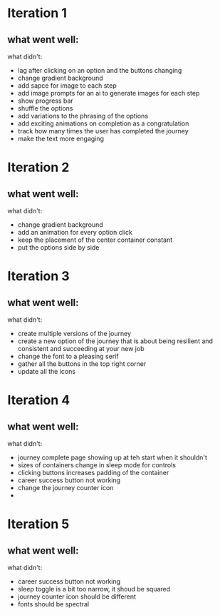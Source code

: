 # Iteration 1

what went well:
- 


what didn't:
- lag after clicking on an option and the buttons changing
- change gradient background
- add sapce for image to each step
- add image prompts for an ai to generate images for each step
- show progress bar
- shuffle the options
- add variations to the phrasing of the options
- add exciting animations on completion as a congratulation
- track how many times the user has completed the journey
- make the text more engaging

# Iteration 2

what went well:
- 


what didn't:
- change gradient background
- add an animation for every option click
- keep the placement of the center container constant
- put the options side by side

# Iteration 3

what went well:
- 


what didn't:
- create multiple versions of the journey
- create a new option of the journey that is about being resilient and consistent and succeeding at your new job
- change the font to a pleasing serif
- gather all the buttons in the top right corner
- update all the icons

# Iteration 4

what went well:
- 


what didn't:
- journey complete page showing up at teh start when it shouldn't
- sizes of containers change in sleep mode for controls
- clicking buttons increases padding of the container
- career success button not working
- change the journey counter icon
- 

# Iteration 5

what went well:
- 


what didn't:
-   career success button not working
- sleep toggle is a bit too narrow, it shoud be squared
- journey counter icon should be different
- fonts should be spectral